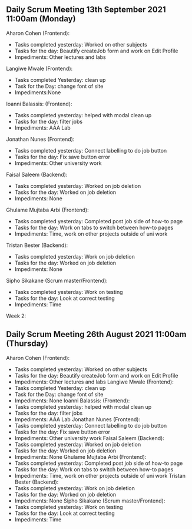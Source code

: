 ## Daily Scrum Meeting 13th September 2021 11:00am (Monday)

Aharon Cohen (Frontend):
- Tasks completed yesterday: Worked on other subjects
- Tasks for the day: Beautify createJob form and work on Edit Profile
- Impediments: Other lectures and labs

Langiwe Mwale (Frontend):
- Tasks completed Yesterday: clean up 
- Task for the Day: change font of site
- Impediments:None

Ioanni Balassis: (Frontend):
- Tasks completed yesterday: helped with modal clean up
- Tasks for the day: filter jobs
- Impediments: AAA Lab

Jonathan Nunes (Frontend):
- Tasks completed yesterday: Connect labelling to do job button
- Tasks for the day: Fix save button error
- Impediments: Other university work

Faisal Saleem (Backend):
- Tasks completed yesterday: Worked on job deletion
- Tasks for the day: Worked on job deletion
- Impediments: None

Ghulame Mujtaba Arbi (Frontend):
- Tasks completed yesterday: Completed post job side of how-to page
- Tasks for the day: Work on tabs to switch between how-to pages
- Impediments: Time, work on other projects outside of uni work

Tristan Bester (Backend):
- Tasks completed yesterday: Work on job deletion
- Tasks for the day: Worked on job deletion
- Impediments: None

Sipho Sikakane (Scrum master/Frontend):
- Tasks completed yesterday: Work on testing
- Tasks for the day: Look at correct testing
- Impediments: Time

Week 2:

## Daily Scrum Meeting 26th August 2021 11:00am (Thursday)

Aharon Cohen (Frontend):
- Tasks completed yesterday: Worked on other subjects
- Tasks for the day: Beautify createJob form and work on Edit Profile
- Impediments: Other lectures and labs
Langiwe Mwale (Frontend):
- Tasks completed Yesterday: clean up 
- Task for the Day: change font of site
- Impediments: None
Ioanni Balassis: (Frontend):
- Tasks completed yesterday: helped with modal clean up
- Tasks for the day: filter jobs
- Impediments: AAA Lab
Jonathan Nunes (Frontend):
- Tasks completed yesterday: Connect labelling to do job button
- Tasks for the day: Fix save button error
- Impediments: Other university work
Faisal Saleem (Backend):
- Tasks completed yesterday: Worked on job deletion
- Tasks for the day: Worked on job deletion
- Impediments: None
Ghulame Mujtaba Arbi (Frontend):
- Tasks completed yesterday: Completed post job side of how-to page
- Tasks for the day: Work on tabs to switch between how-to pages
- Impediments: Time, work on other projects outside of uni work
Tristan Bester (Backend):
- Tasks completed yesterday: Work on job deletion
- Tasks for the day: Worked on job deletion
- Impediments: None
Sipho Sikakane (Scrum master/Frontend):
- Tasks completed yesterday: Work on testing
- Tasks for the day: Look at correct testing
- Impediments: Time
